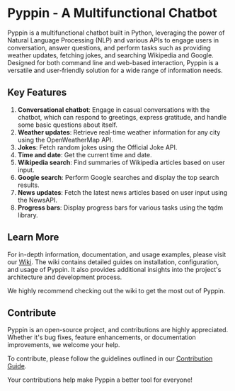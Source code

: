 # Pyppin - A Multifunctional Chatbot

Pyppin is a multifunctional chatbot built in Python, leveraging the power of Natural Language Processing (NLP) and various APIs to engage users in conversation, answer questions, and perform tasks such as providing weather updates, fetching jokes, and searching Wikipedia and Google. Designed for both command line and web-based interaction, Pyppin is a versatile and user-friendly solution for a wide range of information needs.

## Key Features

1. **Conversational chatbot**: Engage in casual conversations with the chatbot, which can respond to greetings, express gratitude, and handle some basic questions about itself.
2. **Weather updates**: Retrieve real-time weather information for any city using the OpenWeatherMap API.
3. **Jokes**: Fetch random jokes using the Official Joke API.
4. **Time and date**: Get the current time and date.
5. **Wikipedia search**: Find summaries of Wikipedia articles based on user input.
6. **Google search**: Perform Google searches and display the top search results.
7. **News updates**: Fetch the latest news articles based on user input using the NewsAPI.
8. **Progress bars**: Display progress bars for various tasks using the tqdm library.

## Learn More

For in-depth information, documentation, and usage examples, please visit our [Wiki](https://github.com/jeremystevens/Pyppin/wiki). The wiki contains detailed guides on installation, configuration, and usage of Pyppin. It also provides additional insights into the project's architecture and development process.

We highly recommend checking out the wiki to get the most out of Pyppin.

## Contribute

Pyppin is an open-source project, and contributions are highly appreciated. Whether it's bug fixes, feature enhancements, or documentation improvements, we welcome your help.

To contribute, please follow the guidelines outlined in our [Contribution Guide](CONTRIBUTE.md).

Your contributions help make Pyppin a better tool for everyone!
